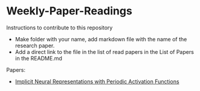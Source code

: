 # Weekly-Paper-Readings


Instructions to contribute to this repository 
* Make folder with your name, add markdown file with the name of the research paper.
* Add a direct link to the file in the list of read papers in the List of Papers in the README.md


Papers:

 * [Implicit Neural Representations with Periodic Activation Functions](https://github.com/dsciitism/Weekly-Paper-Readings/blob/master/amansinha/Implicit%20Neural%20Representations%20with%20Periodic%20Activation%20Functions.md)

